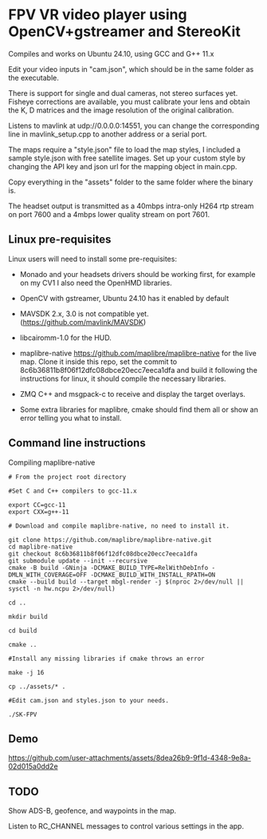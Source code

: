 # FPV VR video player using OpenCV+gstreamer and StereoKit

Compiles and works on Ubuntu 24.10, using GCC and G++ 11.x

Edit your video inputs in "cam.json", which should be in the same folder as the executable.

There is support for single and dual cameras, not stereo surfaces yet. Fisheye corrections are available, you must calibrate your lens and obtain the K, D matrices and the image resolution of the original calibration.

Listens to mavlink at udp://0.0.0.0:14551, you can change the corresponding line in mavlink_setup.cpp to another address or a serial port.

The maps require a "style.json" file to load the map styles, I included a sample style.json with free satellite images. Set up your custom style by changing the API key and json url for the mapping object in main.cpp.

Copy everything in the "assets" folder to the same folder where the binary is.

The headset output is transmitted as a 40mbps intra-only H264 rtp stream on port 7600 and a 4mbps lower quality stream on port 7601.

## Linux pre-requisites

Linux users will need to install some pre-requisites: 

* Monado and your headsets drivers should be working first, for example on my CV1 I also need the OpenHMD libraries.

* OpenCV with gstreamer, Ubuntu 24.10 has it enabled by default

* MAVSDK 2.x, 3.0 is not compatible yet. (https://github.com/mavlink/MAVSDK)

* libcairomm-1.0 for the HUD.

* maplibre-native https://github.com/maplibre/maplibre-native for the live map. Clone it inside this repo, set the commit to 8c6b36811b8f06f12dfc08dbce20ecc7eeca1dfa and build it following the instructions for linux, it should compile the necessary libraries.

* ZMQ C++ and msgpack-c to receive and display the target overlays. 

* Some extra libraries for maplibre, cmake should find them all or show an error telling you what to install.

## Command line instructions

Compiling maplibre-native

```shell
# From the project root directory

#Set C and C++ compilers to gcc-11.x

export CC=gcc-11
export CXX=g++-11

# Download and compile maplibre-native, no need to install it.

git clone https://github.com/maplibre/maplibre-native.git
cd maplibre-native
git checkout 8c6b36811b8f06f12dfc08dbce20ecc7eeca1dfa
git submodule update --init --recursive
cmake -B build -GNinja -DCMAKE_BUILD_TYPE=RelWithDebInfo -DMLN_WITH_COVERAGE=OFF -DCMAKE_BUILD_WITH_INSTALL_RPATH=ON
cmake --build build --target mbgl-render -j $(nproc 2>/dev/null || sysctl -n hw.ncpu 2>/dev/null)

cd ..

mkdir build

cd build

cmake ..

#Install any missing libraries if cmake throws an error

make -j 16

cp ../assets/* .

#Edit cam.json and styles.json to your needs.

./SK-FPV

```
## Demo

https://github.com/user-attachments/assets/8dea26b9-9f1d-4348-9e8a-02d015a0dd2e

## TODO

Show ADS-B, geofence, and waypoints in the map.

Listen to RC_CHANNEL messages to control various settings in the app.


